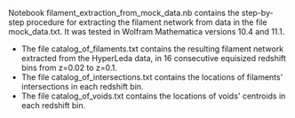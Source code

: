Notebook filament_extraction_from_mock_data.nb contains the step-by-step procedure for extracting the filament network from data in the file mock_data.txt. It was tested in Wolfram Mathematica versions 10.4 and 11.1.

 - The file catalog_of_filaments.txt contains the resulting filament network extracted from the HyperLeda data, in 16 consecutive equisized redshift bins from z=0.02 to z=0.1.
 - The file catalog_of_intersections.txt contains the locations of filaments' intersections in each redshift bin.
 - The file catalog_of_voids.txt contains the locations of voids' centroids in each redshift bin.
